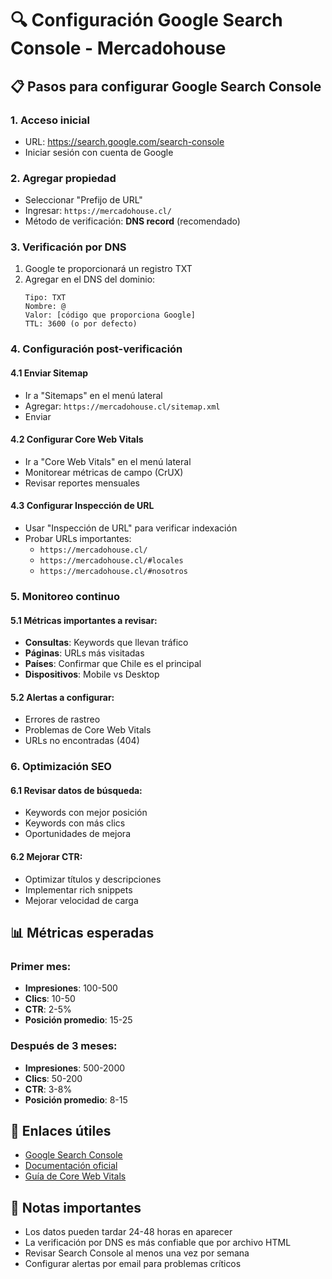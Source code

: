 # 🔍 Configuración Google Search Console - Mercadohouse

## 📋 Pasos para configurar Google Search Console

### 1. Acceso inicial
- URL: https://search.google.com/search-console
- Iniciar sesión con cuenta de Google

### 2. Agregar propiedad
- Seleccionar "Prefijo de URL"
- Ingresar: `https://mercadohouse.cl/`
- Método de verificación: **DNS record** (recomendado)

### 3. Verificación por DNS
1. Google te proporcionará un registro TXT
2. Agregar en el DNS del dominio:
   ```
   Tipo: TXT
   Nombre: @
   Valor: [código que proporciona Google]
   TTL: 3600 (o por defecto)
   ```

### 4. Configuración post-verificación

#### 4.1 Enviar Sitemap
- Ir a "Sitemaps" en el menú lateral
- Agregar: `https://mercadohouse.cl/sitemap.xml`
- Enviar

#### 4.2 Configurar Core Web Vitals
- Ir a "Core Web Vitals" en el menú lateral
- Monitorear métricas de campo (CrUX)
- Revisar reportes mensuales

#### 4.3 Configurar Inspección de URL
- Usar "Inspección de URL" para verificar indexación
- Probar URLs importantes:
  - `https://mercadohouse.cl/`
  - `https://mercadohouse.cl/#locales`
  - `https://mercadohouse.cl/#nosotros`

### 5. Monitoreo continuo

#### 5.1 Métricas importantes a revisar:
- **Consultas**: Keywords que llevan tráfico
- **Páginas**: URLs más visitadas
- **Países**: Confirmar que Chile es el principal
- **Dispositivos**: Mobile vs Desktop

#### 5.2 Alertas a configurar:
- Errores de rastreo
- Problemas de Core Web Vitals
- URLs no encontradas (404)

### 6. Optimización SEO

#### 6.1 Revisar datos de búsqueda:
- Keywords con mejor posición
- Keywords con más clics
- Oportunidades de mejora

#### 6.2 Mejorar CTR:
- Optimizar títulos y descripciones
- Implementar rich snippets
- Mejorar velocidad de carga

## 📊 Métricas esperadas

### Primer mes:
- **Impresiones**: 100-500
- **Clics**: 10-50
- **CTR**: 2-5%
- **Posición promedio**: 15-25

### Después de 3 meses:
- **Impresiones**: 500-2000
- **Clics**: 50-200
- **CTR**: 3-8%
- **Posición promedio**: 8-15

## 🔗 Enlaces útiles

- [Google Search Console](https://search.google.com/search-console)
- [Documentación oficial](https://support.google.com/webmasters/)
- [Guía de Core Web Vitals](https://web.dev/vitals/)

## 📝 Notas importantes

- Los datos pueden tardar 24-48 horas en aparecer
- La verificación por DNS es más confiable que por archivo HTML
- Revisar Search Console al menos una vez por semana
- Configurar alertas por email para problemas críticos

